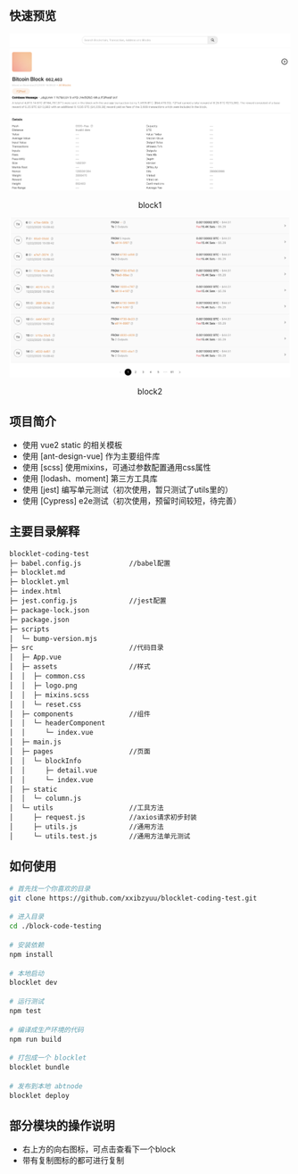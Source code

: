 <!--
 * @Description: 
 * @Author: yuanzeyu
 * @Date: 2023-11-01 15:28:13
 * @LastEditTime: 2023-11-01 20:21:37
-->

## 快速预览

<img src="https://github.com/xxibzyuu/blocklet-coding-test/blob/develop/screenshots/index1.png"  alt=""/>
<p align="center">block1</p>

<img src="https://github.com/xxibzyuu/blocklet-coding-test/blob/develop/screenshots/index2.png"  alt=""/>
<p align="center">block2</p>

## 项目简介

* 使用 vue2 static 的相关模板
* 使用 [ant-design-vue] 作为主要组件库
* 使用 [scss] 使用mixins，可通过参数配置通用css属性
* 使用 [lodash、moment] 第三方工具库
* 使用 [jest] 编写单元测试（初次使用，暂只测试了utils里的）
* 使用 [Cypress] e2e测试（初次使用，预留时间较短，待完善）


## 主要目录解释
```bash
blocklet-coding-test
├─ babel.config.js            //babel配置
├─ blocklet.md
├─ blocklet.yml
├─ index.html
├─ jest.config.js             //jest配置
├─ package-lock.json
├─ package.json
├─ scripts
│  └─ bump-version.mjs
├─ src                        //代码目录
│  ├─ App.vue
│  ├─ assets                  //样式
│  │  ├─ common.css
│  │  ├─ logo.png
│  │  ├─ mixins.scss
│  │  └─ reset.css
│  ├─ components              //组件
│  │  └─ headerComponent
│  │     └─ index.vue
│  ├─ main.js
│  ├─ pages                   //页面
│  │  └─ blockInfo
│  │     ├─ detail.vue
│  │     └─ index.vue
│  ├─ static
│  │  └─ column.js
│  └─ utils                   //工具方法
│     ├─ request.js           //axios请求初步封装
│     ├─ utils.js             //通用方法
│     └─ utils.test.js        //通用方法单元测试
```

## 如何使用

```bash
# 首先找一个你喜欢的目录
git clone https://github.com/xxibzyuu/blocklet-coding-test.git

# 进入目录
cd ./block-code-testing

# 安装依赖
npm install

# 本地启动
blocklet dev

# 运行测试
npm test

# 编译成生产环境的代码
npm run build

# 打包成一个 blocklet
blocklet bundle

# 发布到本地 abtnode
blocklet deploy

```

## 部分模块的操作说明
* 右上方的向右图标，可点击查看下一个block
* 带有复制图标的都可进行复制
